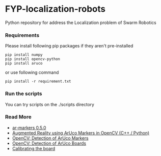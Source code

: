 # FYP-localization-robots

Python repository for address the Localization problem of Swarm Robotics

### Requirements

Please install following pip packages if they aren't pre-installed

```
pip install numpy
pip install opencv-python
pip install aruco
```

or use following command

```
pip install -r requirement.txt
```

### Run the scripts

You can try scripts on the ./scripts directory

### Read More
- [ar-markers 0.5.0](https://pypi.org/project/ar-markers/)
- [Augmented Reality using ArUco Markers in OpenCV (C++ / Python)](https://www.learnopencv.com/augmented-reality-using-aruco-markers-in-opencv-c-python/)
- [OpenCV: Detection of ArUco Markers](https://docs.opencv.org/trunk/d5/dae/tutorial_aruco_detection.html)
- [OpenCV: Detection of ArUco Boards](https://docs.opencv.org/master/db/da9/tutorial_aruco_board_detection.html)
- [Calibrating the board](https://mecaruco2.readthedocs.io/en/latest/notebooks_rst/Aruco/sandbox/ludovic/aruco_calibration_rotation.html)

